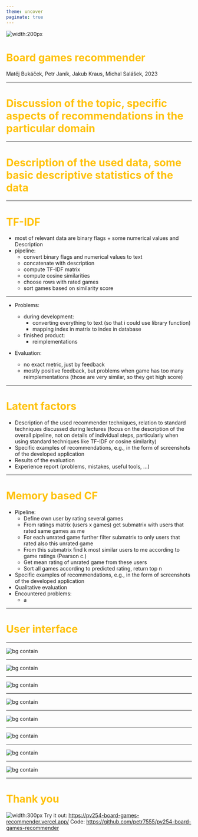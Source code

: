```yaml
---
theme: uncover
paginate: true
---
```

<style scoped>
section {
  background: #ff6f00;
}
h1 {
  color: #ffc107;
}
</style>

![width:200px](assets/android-chrome-512x512.png)

# Board games recommender

Matěj Bukáček, Petr Janík, Jakub Kraus, Michal Salášek, 2023

---
<style>
section {
  background: #ffc107;
}
</style>

[//]: # (Part 1)
# Discussion of the topic, specific aspects of recommendations in the particular domain

---

# Description of the used data, some basic descriptive statistics of the data

---
[//]: # (Part 2)
# TF-IDF
- most of relevant data are binary flags + some numerical values and Description
- pipeline:
  - convert binary flags and numerical values to text
  - concatenate with description
  - compute TF-IDF matrix
  - compute cosine similarities
  - choose rows with rated games
  - sort games based on similarity score
---
- Problems:
  - during development:
    - converting everything to text (so that i could use library function)
    - mapping index in matrix to index in database
  - finished product:
    - reimplementations

- Evaluation:
  - no exact metric, just by feedback
  - mostly positive feedback, but problems when game has too many reimplementations (those are very similar, so they get high score)

---

# Latent factors
- Description of the used recommender techniques, relation to standard techniques discussed during lectures (focus on the description of the overall pipeline, not on details of individual steps, particularly when using standard techniques like TF-IDF or cosine similarity)
- Specific examples of recommendations, e.g., in the form of screenshots of the developed application
- Results of the evaluation
- Experience report (problems, mistakes, useful tools, ...)

---

# Memory based CF

- Pipeline:
  - Define own user by rating several games
  - From ratings matrix (users x games) get submatrix with users that rated same games as me
  - For each unrated game further filter submatrix to only users that rated also this unrated game
  - From this submatrix find k most similar users to me according to game ratings (Pearson c.)
  - Get mean rating of unrated game from these users
  - Sort all games according to predicted rating, return top n
- Specific examples of recommendations, e.g., in the form of screenshots of the developed application
- Qualitative evaluation
- Encountered problems:
  - a

---

[//]: # (Part 3)
# User interface

---

![bg contain](assets/screenshots/01.png)

---

![bg contain](assets/screenshots/02.png)

---
<style scoped>
section {
  background: #ff6f00;
}
</style>

![bg contain](assets/screenshots/03.png)

---

![bg contain](assets/screenshots/04.png)

---

![bg contain](assets/screenshots/05.png)

---

![bg contain](assets/screenshots/06.png)

---

![bg contain](assets/screenshots/07.png)

---

![bg contain](assets/screenshots/08.png)

---

# Thank you

![width:300px](assets/qr-code.svg)
Try it out: https://pv254-board-games-recommender.vercel.app/
Code: https://github.com/petr7555/pv254-board-games-recommender

